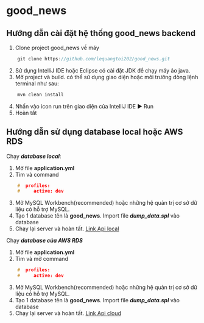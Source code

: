 # good_news
## Hướng dẫn cài đặt hệ thống good_news backend

1. Clone project good_news về máy
```c
    git clone https://github.com/lequangtoi202/good_news.git
```
2. Sử dụng IntelliJ IDE hoặc Eclipse có cài đặt JDK để chạy máy ảo java.
3. Mở project và build. có thể sử dụng giao diện hoặc môi trường dòng lệnh terminal như sau:
```c
    mvn clean install
```
4. Nhấn vào icon run trên giao diện của IntelliJ IDE :arrow_forward: Run
5. Hoàn tất

## Hướng dẫn sử dụng database local hoặc AWS RDS
Chạy ***database local***:
1. Mở file **application.yml**
2. Tìm và command 
```c
    #  profiles:
    #     active: dev
```
3. Mở MySQL Workbench(recommended) hoặc những hệ quản trị cơ sở dữ liệu có hỗ trợ MySQL.
4. Tạo 1 database tên là **good_news**. Import file ***dump_data.spl*** vào database
5. Chạy lại server và hoàn tất.
[Link Api local](http://localhost:8083/swagger-ui/index.html)

Chạy ***database của AWS RDS***
1. Mở file **application.yml**
2. Tìm và mở command
```c
    #  profiles:
    #     active: dev
```
3. Mở MySQL Workbench(recommended) hoặc những hệ quản trị cơ sở dữ liệu có hỗ trợ MySQL.
4. Tạo 1 database tên là **good_news**. Import file ***dump_data.spl*** vào database
5. Chạy lại server và hoàn tất.
[Link Api cloud](http://good-news-env.eba-radvhidw.ap-southeast-2.elasticbeanstalk.com/swagger-ui/index.html)